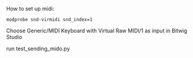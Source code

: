 How to set up midi:

`modprobe snd-virmidi snd_index=1`

Choose Generic/MIDI Keyboard with Virtual Raw MIDI/1 as input in Bitwig Studio

run test_sending_mido.py

